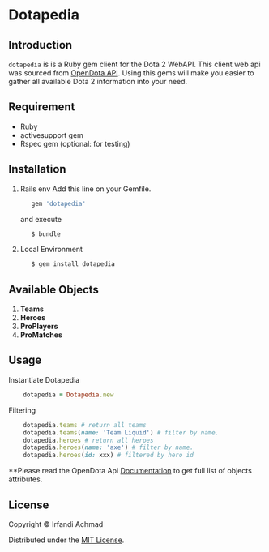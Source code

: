 # Dotapedia

## Introduction
`dotapedia` is is a Ruby gem client for the Dota 2 WebAPI. This client web api was sourced from [OpenDota API](https://docs.opendota.com/). Using this gems will make you easier to gather all available Dota 2 information into your need.

## Requirement
- Ruby
- activesupport gem
- Rspec gem (optional: for testing)
## Installation
 1. Rails env
    Add this line on your Gemfile.
    ```ruby
       gem 'dotapedia'
    ``` 
    and execute
    ```ruby
       $ bundle
    ```
2. Local Environment
   ```ruby
      $ gem install dotapedia
    ```
   
## Available Objects
1. **Teams**
2. **Heroes**
3. **ProPlayers**
4. **ProMatches**

## Usage
Instantiate Dotapedia
```ruby
    dotapedia = Dotapedia.new
```
Filtering
```ruby
    dotapedia.teams # return all teams
    dotapedia.teams(name: 'Team Liquid') # filter by name.
    dotapedia.heroes # return all heroes
    dotapedia.heroes(name: 'axe') # filter by name.
    dotapedia.heroes(id: xxx) # filtered by hero id
```

**Please read the OpenDota Api [Documentation](https://docs.opendota.com/) to get full list  of objects attributes.

## License

Copyright © Irfandi Achmad

Distributed under the [MIT License](http://www.opensource.org/licenses/MIT).
